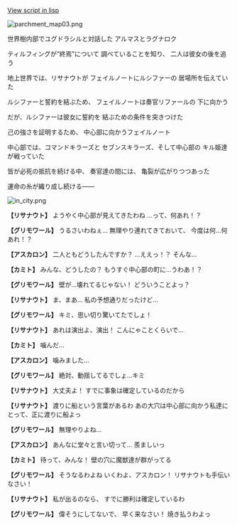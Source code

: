 [View script in lisp](../scripts/210102011.txt)

![parchment_map03.png](../images/backgrounds/parchment_map03.png)

世界樹内部でユグドラシルと対話した
アルマスとラグナロク

ティルフィングが“終焉”について
調べていることを知り、
二人は彼女の後を追う

地上世界では、リサナウトが
フェイルノートにルシファーの
居場所を伝えていた

ルシファーと誓約を結ぶため、
フェイルノートは奏官リファールの
下に向かう

だが、ルシファーは彼女に誓約を
結ぶための条件を突きつけた

己の強さを証明するため、
中心部に向かうフェイルノート

中心部では、コマンドキラーズと
セブンスキラーズ、そして中心部の
キル姫達が戦っていた

皆が必死の抵抗を続ける中、
奏官達の間には、
亀裂が広がりつつあった

運命の糸が織り成し続ける――

![in_city.png](../images/backgrounds/in_city.png)

**【リサナウト】**
ようやく中心部が見えてきたわね
…って、何あれ！？

**【グリモワール】**
うるさいわねぇ…
無理やり連れてきておいて、
今度は何…何あれ！？

**【アスカロン】**
二人ともどうしたんですか？
…ええっ！？
そんな…

**【カミト】**
みんな、どうしたの？
もうすぐ中心部の町に…うわあ！？

**【グリモワール】**
壁が…壊れてるじゃない！
どういうことよっ？

**【リサナウト】**
ま、まあ…
私の予想通りだったけど…

**【グリモワール】**
キミ、思い切り驚いてたでしょ！

**【リサナウト】**
あれは演出よ、演出！
こんにゃことくらいで…

**【カミト】**
噛んだ…

**【アスカロン】**
噛みました…

**【グリモワール】**
絶対、動揺してるでしょ…キミ

**【リサナウト】**
大丈夫よ！
すでに事象は確定しているのだから

**【リサナウト】**
渡りに船という言葉があるわ
あの大穴は中心部に向かう私達に
とって、正に渡りに船よっ

**【グリモワール】**
無理やりよね…

**【アスカロン】**
あんなに堂々と言い切って…
羨ましいっ

**【カミト】**
待って、みんな！
壁の穴に魔獣達が群がってる

**【グリモワール】**
そうなるわよね
いくわよ、アスカロン！
リサナウトも手伝いなさい！

**【リサナウト】**
私が出るのなら、
すでに勝利は確定しているわ

**【グリモワール】**
偉そうにしてないで、
早く来なさい！
焼き払うわよっ